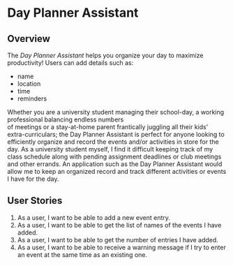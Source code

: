 # Day Planner Assistant

## Overview

The *Day Planner Assistant* helps you organize your day to maximize productivity! Users can add details such as:
- name
- location
- time
- reminders

Whether you are a university student managing their school-day, a working professional balancing endless numbers  
of meetings or a stay-at-home parent frantically juggling all their kids' extra-curriculars; the Day Planner Assistant
is perfect for anyone looking to efficiently organize and record the events and/or activities in store for the day.
As a university student myself, I find it difficult keeping track of my class schedule along with pending assignment
deadlines or club meetings and other errands. An application such as the Day Planner Assistant would allow me to 
keep an organized record and track different activities or events I have for the day. 


## User Stories
1. As a user, I want to be able to add a new event entry.
2. As a user, I want to be able to get the list of names of the events I have added.
3. As a user, I want to be able to get the number of entries I have added.
4. As a user, I want to be able to receive a warning message if I try to enter an event at the same time as an existing one.



